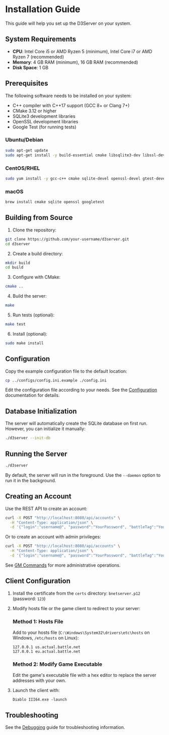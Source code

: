 # Installation Guide

This guide will help you set up the D3Server on your system.

## System Requirements

- **CPU**: Intel Core i5 or AMD Ryzen 5 (minimum), Intel Core i7 or AMD Ryzen 7 (recommended)
- **Memory**: 4 GB RAM (minimum), 16 GB RAM (recommended)
- **Disk Space**: 1 GB

## Prerequisites

The following software needs to be installed on your system:

- C++ compiler with C++17 support (GCC 8+ or Clang 7+)
- CMake 3.12 or higher
- SQLite3 development libraries
- OpenSSL development libraries
- Google Test (for running tests)

### Ubuntu/Debian

```bash
sudo apt-get update
sudo apt-get install -y build-essential cmake libsqlite3-dev libssl-dev libgtest-dev
```

### CentOS/RHEL

```bash
sudo yum install -y gcc-c++ cmake sqlite-devel openssl-devel gtest-devel
```

### macOS

```bash
brew install cmake sqlite openssl googletest
```

## Building from Source

1. Clone the repository:

```bash
git clone https://github.com/your-username/d3server.git
cd d3server
```

2. Create a build directory:

```bash
mkdir build
cd build
```

3. Configure with CMake:

```bash
cmake ..
```

4. Build the server:

```bash
make
```

5. Run tests (optional):

```bash
make test
```

6. Install (optional):

```bash
sudo make install
```

## Configuration

Copy the example configuration file to the default location:

```bash
cp ../configs/config.ini.example ./config.ini
```

Edit the configuration file according to your needs. See the [Configuration](configuration.md) documentation for details.

## Database Initialization

The server will automatically create the SQLite database on first run. However, you can initialize it manually:

```bash
./d3server --init-db
```

## Running the Server

```bash
./d3server
```

By default, the server will run in the foreground. Use the `--daemon` option to run it in the background.

## Creating an Account

Use the REST API to create an account:

```bash
curl -X POST "http://localhost:8080/api/accounts" \
  -H "Content-Type: application/json" \
  -d '{"login":"username@", "password":"YourPassword", "battleTag":"YourBattleTag"}'
```

Or to create an account with admin privileges:

```bash
curl -X POST "http://localhost:8080/api/accounts" \
  -H "Content-Type: application/json" \
  -d '{"login":"username@", "password":"YourPassword", "battleTag":"YourBattleTag", "role":"admin"}'
```

See [GM Commands](gm_commands.md) for more administrative operations.

## Client Configuration

1. Install the certificate from the `certs` directory: `bnetserver.p12` (password: `123`)

2. Modify hosts file or the game client to redirect to your server:

   ### Method 1: Hosts File
   
   Add to your hosts file (`C:\Windows\System32\drivers\etc\hosts` on Windows, `/etc/hosts` on Linux):
   
   ```
   127.0.0.1 us.actual.battle.net
   127.0.0.1 eu.actual.battle.net
   ```
   
   ### Method 2: Modify Game Executable
   
   Edit the game's executable file with a hex editor to replace the server addresses with your own.

3. Launch the client with:

   ```
   Diablo III64.exe -launch
   ```

## Troubleshooting

See the [Debugging](debugging.md) guide for troubleshooting information. 